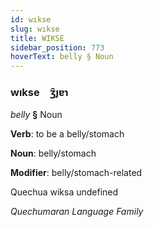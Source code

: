 ```yaml
---
id: wıkse
slug: wıkse
title: WIKSE
sidebar_position: 773
hoverText: belly § Noun
---
```


### wıkse&emsp;<span kind="abugida">ʒ̑ȷɐɿ</span>

*belly* **§** Noun

**Verb**: to be a belly/stomach

**Noun**: belly/stomach

**Modifier**: belly/stomach-related

Quechua wiksa undefined

*Quechumaran Language Family*